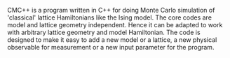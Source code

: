 CMC++ is a program written in C++ for doing Monte Carlo simulation of 
'classical' lattice Hamiltonians like the Ising model. 
The core codes are model and lattice geometry independent. Hence it can be 
adapted to work with arbitrary lattice geometry and model Hamiltonian.
The code is designed to make it easy to add a new model or a lattice, 
a new physical observable for measurement or a new input parameter for 
the program.

